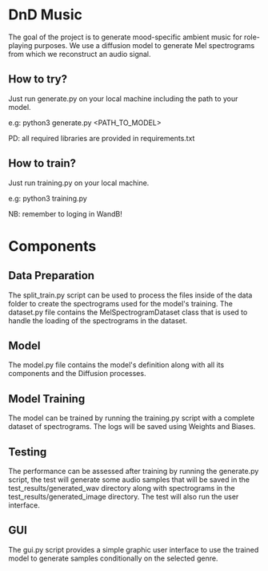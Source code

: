 # DnD Music

The goal of the project is to generate mood-specific ambient music for role-playing purposes. We use a diffusion model to generate Mel spectrograms from which we reconstruct an audio signal.

## How to try?
Just run generate.py on your local machine including the path to your model.

e.g: python3 generate.py <PATH_TO_MODEL>

PD: all required libraries are provided in requirements.txt

## How to train?
Just run training.py on your local machine.

e.g: python3 training.py

NB: remember to loging in WandB!
# Components
## Data Preparation

The split_train.py script can be used to process the files inside of the data folder to create the spectrograms used for the model's training.
The dataset.py file contains the MelSpectrogramDataset class that is used to handle the loading of the spectrograms in the dataset.

## Model

The model.py file contains the model's definition along with all its components and the Diffusion processes.

## Model Training

The model can be trained by running the training.py script with a complete dataset of spectrograms. The logs will be saved using Weights and Biases.

## Testing

The performance can be assessed after training by running the generate.py script, the test will generate some audio samples that will be saved in the test_results/generated_wav directory along with spectrograms in the test_results/generated_image directory.
The test will also run the user interface.

## GUI

The gui.py script provides a simple graphic user interface to use the trained model to generate samples conditionally on the selected genre.




